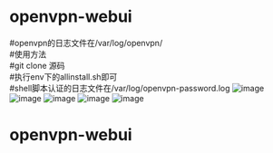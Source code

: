 # openvpn-webui
#openvpn的日志文件在/var/log/openvpn/  
#使用方法  
#git clone 源码  
#执行env下的allinstall.sh即可  
#shell脚本认证的日志文件在/var/log/openvpn-password.log 
![image](https://github.com/zhseasm/openvpn-web/blob/master/img/index.png)
![image](https://github.com/zhseasm/openvpn-web/blob/master/img/userinfo.png)
![image](https://github.com/zhseasm/openvpn-web/blob/master/img/detail.png)
![image](https://github.com/zhseasm/openvpn-web/blob/master/img/config.png)
![image](https://github.com/zhseasm/openvpn-web/blob/master/img/gateone.png)
# openvpn-webui
